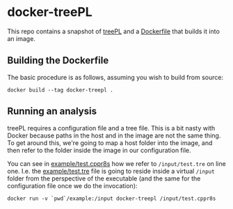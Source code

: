 # docker-treePL

This repo contains a snapshot of [treePL](https://github.com/blackrim/treePL)
and a [Dockerfile](Dockerfile) that builds it into an image.

## Building the Dockerfile

The basic procedure is as follows, assuming you wish to build from source:

```{bash}
docker build --tag docker-treepl .
```

## Running an analysis

treePL requires a configuration file and a tree file. This is a bit nasty
with Docker because paths in the host and in the image are not the same
thing. To get around this, we're going to map a host folder into the image,
and then refer to the folder inside the image in our configuration file.

You can see in [example/test.cppr8s](example/test.cppr8s) how we refer to
`/input/test.tre` on line one. I.e. the [example/test.tre](example/test.tre) 
file is going to reside inside a virtual `/input` folder from the perspective of the
executable (and the same for the configuration file once we do the invocation):

```{bash}
docker run -v `pwd`/example:/input docker-treepl /input/test.cppr8s
```
